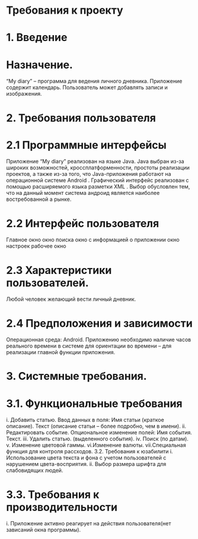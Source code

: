 # Требования к проекту
# 1. Введение
# Назначение.
 “My diary” – программа для ведения личного дневника. Приложение содержит календарь. Пользователь может добавлять записи и изображения.

# 2. Требования пользователя
# 2.1 Программные интерфейсы
Приложение “My diary” реализован на языке Java. Java выбран из-за широких возможностей, кроссплатформенности, простоты реализации проектов, а также из-за того, что Java-приложения работают на операционной системе Android . Графический интерфейс реализован с помощью расширяемого языка разметки XML . Выбор обусловлен тем, что на данный момент система андроид является наиболее востребованной а рынке.

# 2.2 Интерфейс пользователя
Главное окно окно поиска окно с информацией о приложении окно настроек рабочее окно

# 2.3 Характеристики пользователей.
Любой человек желающий вести личный дневник.

# 2.4 Предположения и зависимости
Операционная среда: Android. Приложению необходимо наличие часов реального времени в системе для ориентации во времени – для реализации главной функции приложения.

# 3. Системные требования.
# 3.1. Функциональные требования
i. Добавить статью. Ввод данных в поля: Имя статьи (краткое описание). Текст (описание статьи – более подробно, чем в имени). ii. Редактировать событие. Опциональное изменение полей: Имя события. Текст. iii. Удалить статью. (выделенного события). iv. Поиск (по датам). v. Изменение цветовой гаммы. vi.Изменение валюты. vii.Специальная функция для контроля рассходов. 3.2. Требования к юзабилити i. Использование цвета текста и фона с учетом пользователей с нарушением цвета-восприятия. ii. Выбор размера шрифта для слабовидящих людей.

# 3.3. Требования к производительности
i. Приложение активно реагирует на действия пользователя(нет зависаний окна программы).
